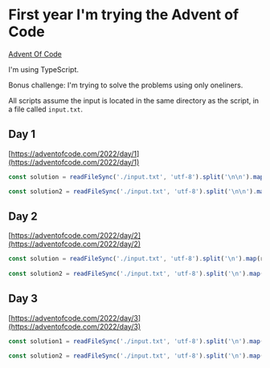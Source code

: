 # First year I'm trying the Advent of Code
[Advent Of Code](https://adventofcode.com/2022)

I'm using TypeScript.

Bonus challenge: I'm trying to solve the problems using only oneliners.

All scripts assume the input is located in the same directory as the script, in a file called `input.txt`.

## Day 1
[https://adventofcode.com/2022/day/1](https://adventofcode.com/2022/day/1)
```typescript
const solution = readFileSync('./input.txt', 'utf-8').split('\n\n').map(elf => elf.split('\n').reduce((acc, curr) => parseInt(curr) + acc, 0)).reduce((acc, curr) => Math.max(acc, curr), 0);

const solution2 = readFileSync('./input.txt', 'utf-8').split('\n\n').map(elf => elf.split('\n').reduce((acc, curr) => parseInt(curr) + acc, 0)).reduce((acc, curr) => [Math.max(curr, acc[0]), ...acc.slice(1)].sort(), [0, 0, 0]).reduce((acc, curr) => acc + curr, 0);
```

## Day 2
[https://adventofcode.com/2022/day/2](https://adventofcode.com/2022/day/2)
```typescript
const solution = readFileSync('./input.txt', 'utf-8').split('\n').map(round => [round.charCodeAt(0) - 64, round.charCodeAt(2) - 23 - 64]).map(([left, right]) => (left - right === 0 ?3 : left - right === -1 || left - right === 2 ? 6 : 0) + right).reduce((acc, curr) => acc + curr, 0);
  
const solution2 = readFileSync('./input.txt', 'utf-8').split('\n').map(round => [round.charCodeAt(0) - 64, round.charCodeAt(2) - 23 - 64]).map(([left, right]) => [left, right === 1 ? [3, 1, 2][left - 1] : right === 2 ? left : [2, 3, 1][left - 1]]).map(([left, right]) => (left - right === 0 ? 3 : left - right === -1 || left - right === 2 ? 6 : 0) + right).reduce((acc, curr) => acc + curr, 0);
```


## Day 3
[https://adventofcode.com/2022/day/3](https://adventofcode.com/2022/day/3)
```typescript
const solution1 = readFileSync('./input.txt', 'utf-8').split('\n').map((line) => line.split('').map((char) => char.charCodeAt(0))).map((line) => line.map((char) => char >= 97 ? char - 96 : char - 64 + 26)).map((line) => [line.slice(0, line.length / 2), line.slice(line.length / 2, line.length)]).map(([firstHalf, secondHalf]) => firstHalf.filter(num => secondHalf.includes(num))).map((line) => line.filter((num, index) => line.indexOf(num) === index)).flatMap((line) => line).reduce((acc, curr) => acc + curr, 0);

const solution2 = readFileSync('./input.txt', 'utf-8').split('\n').map((line) => line.split('').map((char) => char.charCodeAt(0))).map((line) => line.map((char) => char >= 97 ? char - 96 : char - 64 + 26)).reduce((acc, _, index, arr) => (index + 3 > arr.length) || index % 3 !== 0 ? acc : [...acc, [arr[index], arr[index + 1], arr[index + 2]]], [] as number[][][]).map(([firstHalf, secondHalf, thirdHalf]) => firstHalf.filter(num => secondHalf.includes(num) && thirdHalf.includes(num))).map((line) => line.filter((num, index) => line.indexOf(num) === index)).flatMap((line) => line).reduce((acc, curr) => acc + curr, 0);
```